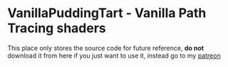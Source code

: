 # VanillaPuddingTart - Vanilla Path Tracing shaders

This place only stores the source code for future reference, **do not** download it from here if you just want to use it, instead go to my [patreon](https://www.patreon.com/balintshaders)
